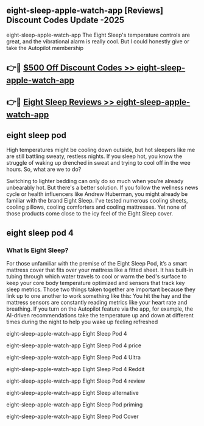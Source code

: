 ## eight-sleep-apple-watch-app [Reviews​] Discount Codes Update -2025

eight-sleep-apple-watch-app The Eight Sleep's temperature controls are great, and the vibrational alarm is really cool. But I could honestly give or take the Autopilot membership

## 👉🔴 [$500 Off Discount Codes >> eight-sleep-apple-watch-app](http://download.freeplayer.one?title=eight-sleep-apple-watch-app&ref=18-ES)

## 👉🔴 [Eight Sleep Reviews >> eight-sleep-apple-watch-app](http://download.freeplayer.one?title=eight-sleep-apple-watch-app&ref=18-ES)

## eight sleep pod

High temperatures might be cooling down outside, but hot sleepers like me are still battling sweaty, restless nights. If you sleep hot, you know the struggle of waking up drenched in sweat and trying to cool off in the wee hours. So, what are we to do?

Switching to lighter bedding can only do so much when you're already unbearably hot. But there's a better solution. If you follow the wellness news cycle or health influencers like Andrew Huberman, you might already be familiar with the brand Eight Sleep. I've tested numerous cooling sheets, cooling pillows, cooling comforters and cooling mattresses. Yet none of those products come close to the icy feel of the Eight Sleep cover.

## eight sleep pod 4

### What Is Eight Sleep?

For those unfamiliar with the premise of the Eight Sleep Pod, it’s a smart mattress cover that fits over your mattress like a fitted sheet. It has built-in tubing through which water travels to cool or warm the bed's surface to keep your core body temperature optimized and sensors that track key sleep metrics. Those two things taken together are important because they link up to one another to work something like this: You hit the hay and the mattress sensors are constantly reading metrics like your heart rate and breathing. If you turn on the Autopilot feature via the app, for example, the AI-driven recommendations take the temperature up and down at different times during the night to help you wake up feeling refreshed

eight-sleep-apple-watch-app Eight Sleep Pod 4

eight-sleep-apple-watch-app Eight Sleep Pod 4 price

eight-sleep-apple-watch-app Eight Sleep Pod 4 Ultra

eight-sleep-apple-watch-app Eight Sleep Pod 4 Reddit

eight-sleep-apple-watch-app Eight Sleep Pod 4 review

eight-sleep-apple-watch-app Eight Sleep alternative

eight-sleep-apple-watch-app Eight Sleep Pod priming

eight-sleep-apple-watch-app Eight Sleep Pod Cover